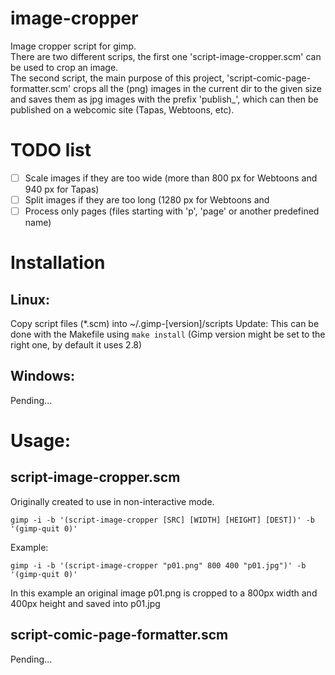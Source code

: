 # image-cropper
Image cropper script for gimp.  
There are two different scrips, the first one 'script-image-cropper.scm' can be used to crop an image.  
The second script, the main purpose of this project, 'script-comic-page-formatter.scm' crops all the (png) images in the current dir to the given size and saves them as jpg images with the prefix 'publish_', which can then be published on a webcomic site (Tapas, Webtoons, etc).
# TODO list
- [ ] Scale images if they are too wide (more than 800 px for Webtoons and 940 px for Tapas)
- [ ] Split images if they are too long (1280 px for Webtoons and 
- [ ] Process only pages (files starting with 'p', 'page' or another predefined name)
# Installation
## Linux:
Copy script files (*.scm) into ~/.gimp-[version]/scripts
Update: This can be done with the Makefile using ``make install`` (Gimp version might be set to the right one, by default it uses 2.8)
## Windows:
Pending...
# Usage:
## script-image-cropper.scm
Originally created to use in non-interactive mode.
```
gimp -i -b '(script-image-cropper [SRC] [WIDTH] [HEIGHT] [DEST])' -b '(gimp-quit 0)'
```

Example:
```
gimp -i -b '(script-image-cropper "p01.png" 800 400 "p01.jpg")' -b '(gimp-quit 0)'
```

In this example an original image p01.png is cropped to a 800px width and 400px height and saved into p01.jpg

## script-comic-page-formatter.scm
Pending...
